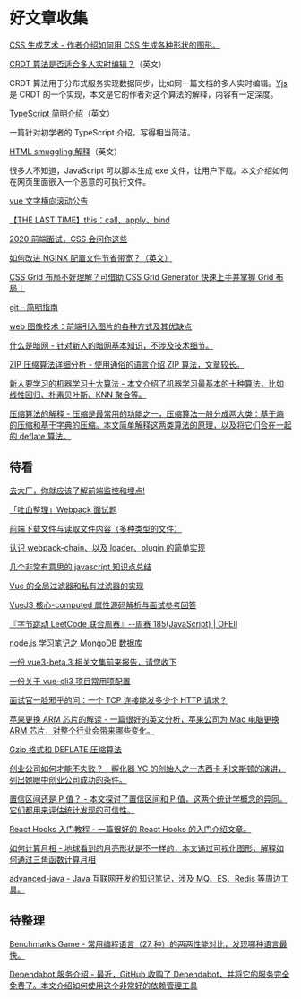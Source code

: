 # 好文章收集

[CSS 生成艺术 - 作者介绍如何用 CSS 生成各种形状的图形。](https://generative-art-with-css.commons.host/)

[CRDT 算法是否适合多人实时编辑？](https://blog.kevinjahns.de/are-crdts-suitable-for-shared-editing/)（英文）

CRDT 算法用于分布式服务实现数据同步，比如同一篇文档的多人实时编辑。[Yjs](https://github.com/yjs/yjs) 是 CRDT 的一个实现，本文是它的作者对这个算法的解释，内容有一定深度。

[TypeScript 简明介绍](https://www.warambil.com/typescript-why-is-so-important)（英文）

一篇针对初学者的 TypeScript 介绍，写得相当简洁。

[HTML smuggling 解释](https://outflank.nl/blog/2018/08/14/html-smuggling-explained/)（英文）

很多人不知道，JavaScript 可以脚本生成 exe 文件，让用户下载。本文介绍如何在网页里面嵌入一个恶意的可执行文件。

[vue 文字横向滚动公告](https://segmentfault.com/a/1190000022160405)

[【THE LAST TIME】this：call、apply、bind](https://juejin.im/post/5da7cdff6fb9a04de7735742)

[2020 前端面试，CSS 会问你这些 ](https://segmentfault.com/a/1190000022149245)

[如何改进 NGINX 配置文件节省带宽？（英文）](https://www.nginx.com/blog/help-the-world-by-healing-your-nginx-configuration/)

[CSS Grid 布局不好理解？可借助 CSS Grid Generator 快速上手并掌握 Grid 布局！](https://segmentfault.com/a/1190000022151836)

[git - 简明指南](http://rogerdudler.github.io/git-guide/index.zh.html)

[web 图像技术：前端引入图片的各种方式及其优缺点](https://juejin.im/post/5ea22d15e51d45470c12d074)

[什么是暗网 - 针对新人的暗网基本知识，不涉及技术细节。](https://www.recordedfuture.com/dark-web-reality/)

[ZIP 压缩算法详细分析 - 使用通俗的语言介绍 ZIP 算法，文章较长。](https://www.cnblogs.com/esingchan/p/3958962.html)

[新人要学习的机器学习十大算法 - 本文介绍了机器学习最基本的十种算法，比如线性回归、朴素贝叶斯、KNN 聚合等。](https://towardsdatascience.com/a-tour-of-the-top-10-algorithms-for-machine-learning-newbies-dde4edffae11)

[压缩算法的解释 - 压缩是最常用的功能之一，压缩算法一般分成两大类：基于熵的压缩和基于字典的压缩。本文简单解释这两类算法的原理，以及将它们合在一起的 deflate 算法。](http://www.codersnotes.com/notes/elegance-of-deflate/)

## 待看

[去大厂，你就应该了解前端监控和埋点!](https://juejin.im/post/5e9052916fb9a03c9843284f)

[「吐血整理」Webpack 面试题](https://mp.weixin.qq.com/s?__biz=MzI1NTcxOTQ1Nw==&mid=2247488174&idx=2&sn=11c5380b199075a2e8d1ffb827f0825b)

[前端下载文件与读取文件内容（多种类型的文件）](https://juejin.im/post/5e9840336fb9a03c4c5bd1e0)

[认识 webpack-chain、以及 loader、plugin 的简单实现](https://juejin.im/post/5e992987f265da480b2646bc)

[几个非常有意思的 javascript 知识点总结](https://juejin.im/post/5e97c1206fb9a03c300f9d75)

[Vue 的全局过滤器和私有过滤器的实现](https://www.zhangshengrong.com/p/9MNlDEBLNJ/)

[VueJS 核心-computed 属性源码解析与面试参考回答](https://juejin.im/post/5e9d1c616fb9a03c576cc2ab)

[『字节跳动 LeetCode 联合周赛』--周赛 185(JavaScript) | OFEII](https://juejin.im/post/5e9c74f3e51d4546b3566758)

[node.js 学习笔记之 MongoDB 数据库](https://juejin.im/post/5e9e362a6fb9a03c6e6438e2)

[一份 vue3-beta.3 相关文集前来报告，请您收下](https://segmentfault.com/a/1190000022451034)

[一份关于 vue-cli3 项目常用项配置](https://segmentfault.com/a/1190000022512358)

[面试官一脸邪乎的问：一个 TCP 连接能发多少个 HTTP 请求？](https://segmentfault.com/a/1190000022549995)

[苹果更换 ARM 芯片的解读 - 一篇很好的英文分析，苹果公司为 Mac 电脑更换 ARM 芯片，对整个行业会带来哪些变化。](https://zh.ifixit.com/News/42949/apple-arm-and-what-it-means)

[Gzip 格式和 DEFLATE 压缩算法](https://luyuhuang.github.io/2020/04/28/gzip-and-deflate.html)

[创业公司如何才能不失败？ - 孵化器 YC 的创始人之一杰西卡·利文斯顿的演讲，列出她眼中创业公司成功的条件。](https://blog.ycombinator.com/how-not-to-fail/)

[置信区间还是 P 值？ - 本文探讨了置信区间和 P 值，这两个统计学概念的异同。它们都用来评估统计发现的可信性。](https://www.ncbi.nlm.nih.gov/pmc/articles/PMC2689604/)

[React Hooks 入门教程 - 一篇很好的 React Hooks 的入门介绍文章。](https://testdriven.io/blog/react-hooks-primer/)

[如何计算月相 - 地球看到的月亮形状是不一样的，本文通过可视化图形，解释如何通过三角函数计算月相](http://witchy.co/trig/)

[advanced-java - Java 互联网开发的知识笔记，涉及 MQ、ES、Redis 等周边工具。](https://github.com/doocs/advanced-java)

## 待整理

[Benchmarks Game - 常用编程语言（27 种）的两两性能对比，发现哪种语言最快。](https://benchmarksgame-team.pages.debian.net/benchmarksgame/)

[Dependabot 服务介绍 - 最近，GitHub 收购了 Dependabot，并将它的服务完全免费了。本文介绍如何使用这个非常好的依赖管理工具](https://nimbleindustries.io/2019/05/26/dependabot-is-now-free-and-its-amazing/)
